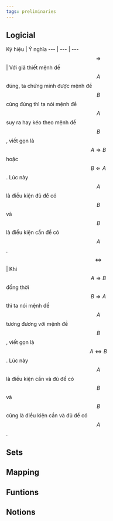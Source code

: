 ```yaml
---
tags: preliminaries
---
```


## Logicial

Ký hiệu | Ý nghĩa
--- | --- | ---
$$ \Rightarrow$$ | Với giả thiết mệnh đề $$A$$ đúng, ta chứng minh được mệnh đề $$B$$ cũng đúng thì ta nói mệnh đề $$A$$ suy ra hay kéo theo mệnh đề $$B$$, viết gọn là $$A \Rightarrow B$$ hoặc $$B \Leftarrow A$$. Lúc này $$A$$ là điều kiện đủ để có $$B$$ và $$B$$ là điều kiện cần để có $$A$$.
$$ \Leftrightarrow$$ | Khi $$A \Rightarrow B$$ đồng thời $$B\Rightarrow A$$ thì ta nói mệnh đề $$A$$ tương đương với mệnh đề $$B$$, viết gọn là $$A \Leftrightarrow B$$. Lúc này $$A$$ là điều kiện cần và đủ để có $$B$$ và $$B$$ cũng là điều kiện cần và đủ để có $$A$$.

## Sets

## Mapping

## Funtions

## Notions

